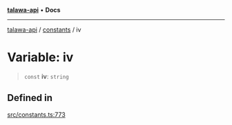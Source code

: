 [**talawa-api**](../../README.md) • **Docs**

***

[talawa-api](../../modules.md) / [constants](../README.md) / iv

# Variable: iv

> `const` **iv**: `string`

## Defined in

[src/constants.ts:773](https://github.com/PalisadoesFoundation/talawa-api/blob/fe65d855b3d1e3e4af621340e7e8bfa0325634c1/src/constants.ts#L773)
